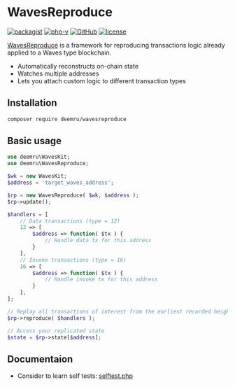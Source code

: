 # WavesReproduce

[![packagist](https://img.shields.io/packagist/v/deemru/wavesreproduce.svg)](https://packagist.org/packages/deemru/wavesreproduce) [![php-v](https://img.shields.io/packagist/php-v/deemru/wavesreproduce.svg)](https://packagist.org/packages/deemru/wavesreproduce) [![GitHub](https://img.shields.io/github/actions/workflow/status/deemru/WavesReproduce/php.yml?label=github%20actions)](https://github.com/deemru/WavesReproduce/actions/workflows/php.yml) [![license](https://img.shields.io/packagist/l/deemru/wavesreproduce.svg)](https://packagist.org/packages/deemru/wavesreproduce)

[WavesReproduce](https://github.com/deemru/WavesReproduce) is a framework for reproducing transactions logic already applied to a Waves type blockchain.

- Automatically reconstructs on-chain state
- Watches multiple addresses
- Lets you attach custom logic to different transaction types

## Installation

```bash
composer require deemru/wavesreproduce
```

## Basic usage

```php
use deemru\WavesKit;
use deemru\WavesReproduce;

$wk = new WavesKit;
$address = 'target_waves_address';

$rp = new WavesReproduce( $wk, $address );
$rp->update();

$handlers = [
    // Data transactions (type = 12)
    12 => [
        $address => function( $tx ) {
            // Handle data tx for this address
        }
    ],
    // Invoke transactions (type = 16)
    16 => [
        $address => function( $tx ) {
            // Handle invoke tx for this address
        }
    ],
];

// Replay all transactions of interest from the earliest recorded height
$rp->reproduce( $handlers );

// Access your replicated state
$state = $rp->state[$address];
```

## Documentaion

- Consider to learn self tests: [selftest.php](https://github.com/deemru/WavesReproduce/blob/master/test/selftest.php)
